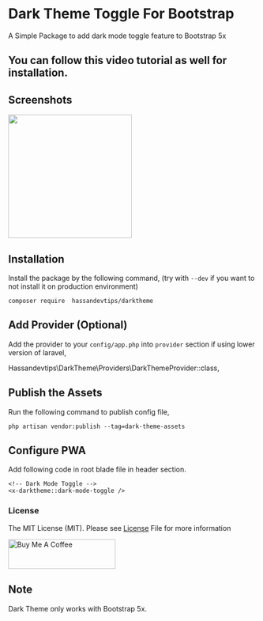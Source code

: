 
# Dark Theme Toggle For Bootstrap
A Simple Package to add dark mode toggle feature to Bootstrap 5x
## You can follow this video tutorial as well for installation.

## Screenshots
[<img src="https://img.youtube.com/vi/9H-T81KQPyo/0.jpg" width="250">](https://youtu.be/9H-T81KQPyo)


## Installation

Install the package by the following command, (try with `--dev` if you want to not install it on production environment)

    composer require  hassandevtips/darktheme


## Add Provider (Optional)

Add the provider to your `config/app.php` into `provider` section if using lower version of laravel,

   Hassandevtips\DarkTheme\Providers\DarkThemeProvider::class,


## Publish the Assets

Run the following command to publish config file,

    php artisan vendor:publish --tag=dark-theme-assets

## Configure PWA
 Add following code in root blade file in header section.

    <!-- Dark Mode Toggle -->
    <x-darktheme::dark-mode-toggle />


### License
The MIT License (MIT). Please see [License](LICENSE.md) File for more information

<a href="https://buymeacoffee.com/hassandevtips" target="_blank"><img src="https://cdn.buymeacoffee.com/buttons/v2/default-red.png" alt="Buy Me A Coffee" style="height: 60px !important;width: 217px !important;" ></a>

## Note
 Dark Theme only works with Bootstrap 5x.
